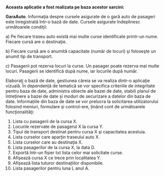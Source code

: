 **Aceasta aplicatie a fost realizata pe baza acestor sarcini:**

**GaraAuto**. Informaţia despre cursele asigurate de o gară auto de pasageri
este înregistrată într-o bază de date. Cursele asigurate îndeplinesc următoarele
condiţii:

a) Pe fiecare traseu auto există mai multe curse identificate printr-un
nume. Fiecare cursă are o destinaţie.

b) Fiecare cursă are o anumită capacitate (număr de locuri) şi foloseşte un
anumit tip de transport.

c) Pasagerii pot rezerva locuri la curse. Un pasager poate rezerva mai
multe locuri. Pasagerii se identifică după nume, iar locurile după
număr.

Elaboraţi o bază de date, gestiunea căreia se va realiza dintr-o aplicaţie
vizuală. În dependență de tematică se vor specifica criteriile de integritate
pentru baza de date, administra obiecte ale bazei de date, stabili planul de
întreținere a bazei de date și moduri de securizare a datelor din baza de date.
Informațiile din baza de date se vor prelucra la solicitarea utilizatorului
folosind meniuri, formulare și control-ere, ținând cont de următoarele
funcţionalităţi:
1) Lista cu pasagerii de la cursa X.
2) Locurile rezervate de pasagerul X la cursa Y.
3) Tipul de transport destinat pentru cursa X şi capacitatea acestuia.
4) Lista curselor care aparţin traseului auto X.
5) Lista curselor care au destinaţia X.
6) Lista pasagerilor de la cursa X, la data D.
7) Exportă într-un fișier txt lista celor mai solicitate curse.
8) Afișează cursa X ce trece prin localitatea Y.
9) Afișează lista tuturor destinațiilor disponibile.
10) Lista pasagerilor pentru luna L anul A.
